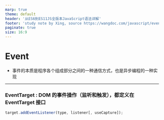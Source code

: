 ```yaml
---
marp: true
theme: default
header: '从ES6到ES11JS全版本JavaScript语法详解'
footer: 'study note by Xing, source https://wangdoc.com/javascript/events/eventtarget.html'
paginate: true
size: 16:9
---
```


# Event

- 事件的本质是程序各个组成部分之间的一种通信方式，也是异步编程的一种实现

---

### EventTarget : DOM 的事件操作（监听和触发），都定义在 EventTarget 接口

```js
target.addEventListener(type, listener[, useCapture]);
```
